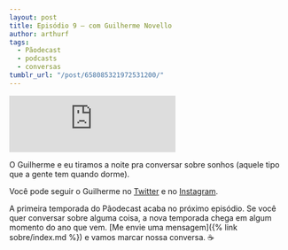 ```yaml
---
layout: post
title: Episódio 9 – com Guilherme Novello
author: arthurf
tags:
  - Pãodecast
  - podcasts
  - conversas
tumblr_url: "/post/658085321972531200/"
---
```


<iframe src="https://anchor.fm/paomortadela/embed/episodes/Guilherme-Novello-em015m" height="102px" class="full-width" frameborder="0" scrolling="no"></iframe>

O Guilherme e eu tiramos a noite pra conversar sobre sonhos (aquele tipo que a gente tem quando dorme).

Você pode seguir o Guilherme no [Twitter](https://twitter.com/novellogg) e no [Instagram](https://www.instagram.com/novellog_).

A primeira temporada do Pãodecast acaba no próximo episódio. Se você quer conversar sobre alguma coisa, a nova temporada chega em algum momento do ano que vem. [Me envie uma mensagem]({% link sobre/index.md %}) e vamos marcar nossa conversa. ☕️
